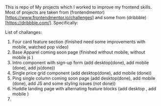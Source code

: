 This is repo of My projects which I worked to improve my frontend skills.
Most of projects are taken from (frontendmentor)[https://www.frontendmentor.io/challenges] and some from (dribbble)[https://dribbble.com/]. 
Specifically: 

List of challanges: 
1. Four card feature section (finished need some improvements with mobile, watched pop video)
2. Base Apparel coming soon page (finished without mobile, without mobile js )
3. Intro component with sign-up form (add desktop(done), add mobile (done), add js(done))
4. Single price grid component (add desktop(done), add mobile (done))
5. Ping single column coming soon page (add desktop(done), add mobile (done), add JS and some styling issues (not done))
6. Huddle landing page with alternating feature blocks (add desktop , add mobile  )
7. 

